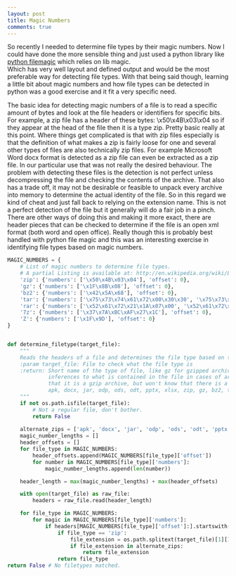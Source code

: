 ```yaml
---
layout: post
title: Magic Numbers
comments: true
---
```

So recently I needed to determine file types by their magic numbers.  Now I could have done the more sensible thing and 
just used a python library like [python filemagic](https://filemagic.readthedocs.org/en/latest/) which relies on lib magic.  
Which has very well layout and defined output and would be the most preferable way for detecting file types.  With that 
being said though, learning a little bit about magic numbers and how file types can be detected in python was a good 
exercise and it fit a very specific need.

The basic idea for detecting magic numbers of a file is to read a specific amount of bytes and look at the file headers 
or identifiers for specific bits.  For example, a zip file has a header of these bytes: \x50\x4B\x03\x04 so if they 
appear at the head of the file then it is a type zip.  Pretty basic really at this point.  Where things get complicated 
is that with zip files especially is that the definition of what makes a zip is fairly loose for one and several other 
types of files are also technically zip files.  For example Microsoft Word docx format is detected as a zip file can 
even be extracted as a zip file.  In our particular use that was not really the desired behaviour.  The problem with 
detecting these files is the detection is not perfect unless decompressing the file and checking the contents of the 
archive.  That also has a trade off, it may not be desirable or feasible to unpack every archive into memory to 
determine the actual identity of the file.  So in this regard we kind of cheat and just fall back to relying on the 
extension name.  This is not a perfect detection of the file but it generally will do a fair job in a pinch.  There are 
other ways of doing this and making it more exact, there are header pieces that can be checked to determine if the file 
is an open xml format (both word and open office).  Really though this is probably best handled with python file magic 
and this was an interesting exercise in identifying file types based on magic numbers.

```python
MAGIC_NUMBERS = {
    # List of magic numbers to determine file types.
    # A partial Listing is available at: http://en.wikipedia.org/wiki/List_of_file_signatures
    'zip': {'numbers': ['\x50\x4B\x03\x04'], 'offset': 0},
    'gz': {'numbers': ['\x1F\x8B\x08'], 'offset': 0},
    'bz2': {'numbers': ['\x42\x5A\x68'], 'offset': 0},
    'tar': {'numbers': ['\x75\x73\x74\x61\x72\x00\x30\x30', '\x75\x73\x74\x61\x72\x20\x20\x00'], 'offset': 257},
    'rar': {'numbers': ['\x52\x61\x72\x21\x1A\x07\x00', '\x52\x61\x72\x21\x1A\x07\x01\x00'], 'offset': 0},
    '7z': {'numbers': ['\x37\x7A\xBC\xAF\x27\x1C'], 'offset': 0},
    'Z': {'numbers': ['\x1F\x9D'], 'offset': 0}
}


def determine_filetype(target_file):
    """
    Reads the headers of a file and determines the file type based on the headers.
    :param target_file: File to check what the file type is
    :return: Short name of the type of file, like gz for gzipped archives, bz2 for bzipped archives. Doesn't make any
             inferences to what is contained in the file in cases of archives, for example a tar.gz file will return
             that it is a gzip archive, but won't know that there is a tar inside of it. Possible Returns: False,
             apk, docx, jar, odp, ods, odt, pptx, xlsx, zip, gz, bz2, tar, rar, 7z, Z (as configured in MAGIC_NUMBERS)
    """
    if not os.path.isfile(target_file):
        # Not a regular file, don't bother.
        return False
   
    alternate_zips = ['apk', 'docx', 'jar', 'odp', 'ods', 'odt', 'pptx', 'xlsx', 'zipx']
    magic_number_lengths = []
    header_offsets = []
    for file_type in MAGIC_NUMBERS:
        header_offsets.append(MAGIC_NUMBERS[file_type]['offset'])
        for number in MAGIC_NUMBERS[file_type]['numbers']:
            magic_number_lengths.append(len(number))

    header_length = max(magic_number_lengths) + max(header_offsets)

    with open(target_file) as raw_file:
        headers = raw_file.read(header_length)

    for file_type in MAGIC_NUMBERS:
        for magic in MAGIC_NUMBERS[file_type]['numbers']:
            if headers[MAGIC_NUMBERS[file_type]['offset']:].startswith(magic):
                if file_type == 'zip':
                    file_extension = os.path.splitext(target_file)[1][1:]
                    if file_extension in alternate_zips:
                        return file_extension
                return file_type
return False # No filetypes matched.
```